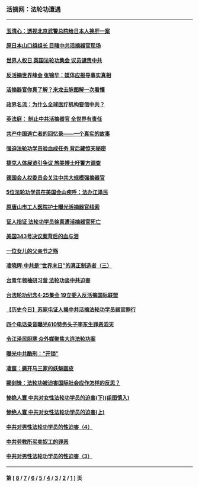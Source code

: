 ### 活摘网：法轮功遭遇
---
#### [玉清心：透视北京武警总院给日本人换肝一案](../../pages/nf5881/n13771978.md?06210430) 
#### [原日本山口组组长 目睹中共活摘器官现场](../../pages/nf5881/n13767360.md?06210430) 
#### [世界人权日 英国法轮功集会 议员谴责中共](../../pages/nf5881/n13431763.md?06210430) 
#### [反活摘世界峰会 张锦华：媒体应报导事实真相](../../pages/nf5881/n13278502.md?06210430) 
#### [活摘器官你真了解？来龙去脉图解一次看懂](../../pages/nf5881/n13013820.md?06210430) 
#### [政界名流：为什么全球医疗机构要信中共？](../../pages/nf5881/n11945479.md?06210430) 
#### [英法庭： 制止中共活摘器官 全世界有责任](../../pages/nf5881/n11330691.md?06210430) 
#### [共产中国逃亡者的回忆录——一个真实的故事](../../pages/nf5881/n10918649.md?06210430) 
#### [强迫法轮功学员验血成任务 背后藏惊天秘密](../../pages/nf5881/n4252384.md?06210430) 
#### [捷克人体展览引争议 旅美博士吁警方调查](../../pages/nf5881/n9429187.md?06210430) 
#### [德国会人权委员会关注中共大规模强摘器官](../../pages/nf5881/n8418950.md?06210430) 
#### [5位法轮功学员在美国会山疾呼：法办江泽民](../../pages/nf5881/n8101519.md?06210430) 
#### [原唐山市工人医院护士曝光活摘器官线索](../../pages/nf5881/n8076384.md?06210430) 
#### [证人指证 法轮功学员徐真遭活摘器官死亡](../../pages/nf5881/n8042467.md?06210430) 
#### [美国343号决议案背后的血与泪](../../pages/nf5881/n8020684.md?06210430) 
#### [一位女儿的父亲节之殇](../../pages/nf5881/n8014122.md?06210430) 
#### [凌晓辉:中共是“世界末日”的真正制造者（三）](../../pages/nf5881/n4210333.md?06210430) 
#### [台青年领袖研习营 法轮功谈中共迫害](../../pages/nf5881/n4141857.md?06210430) 
#### [台法轮功纪念4‧25集会 19立委入反活摘国际联盟](../../pages/nf5881/n4141821.md?06210430) 
#### [【历史今日】苏家屯证人揭中共活摘法轮功学员器官罪行](../../pages/nf5881/n4135912.md?06210430) 
#### [四个电话录音曝光610特务头子李东生罪恶滔天](../../pages/nf5881/n4040060.md?06210430) 
#### [令江泽民胆寒 众外媒聚焦大连法轮功案](../../pages/nf5881/n3932671.md?06210430) 
#### [曝光中共酷刑：“开锁”](../../pages/nf5881/n3889373.md?06210430) 
#### [凌宸：撕开马三家的妖魅画皮](../../pages/nf5881/n3849369.md?06210430) 
#### [郦剑锋：法轮功被迫害国际社会应作怎样的反思？](../../pages/nf5881/n3824560.md?06210430) 
#### [惨绝人寰 中共对女性法轮功学员的迫害(下)(组图慎入)](../../pages/nf5881/n3816285.md?06210430) 
#### [惨绝人寰 中共对女性法轮功学员的迫害(上)](../../pages/nf5881/n3815374.md?06210430) 
#### [中共对男性法轮功学员的性迫害（4）](../../pages/nf5881/n3769144.md?06210430) 
#### [中共劳教所买卖奴工的罪恶](../../pages/nf5881/n3769378.md?06210430) 
#### [中共对男性法轮功学员的性迫害（3）](../../pages/nf5881/n3768231.md?06210430) 

---
#### 第 [ [8](./8.md?06210430) / [7](./7.md?06210430) / [6](./6.md?06210430) / [5](./5.md?06210430) / [4](./4.md?06210430) / [3](./3.md?06210430) / [2](./2.md?06210430) / [1](./1.md?06210430) ] 页
